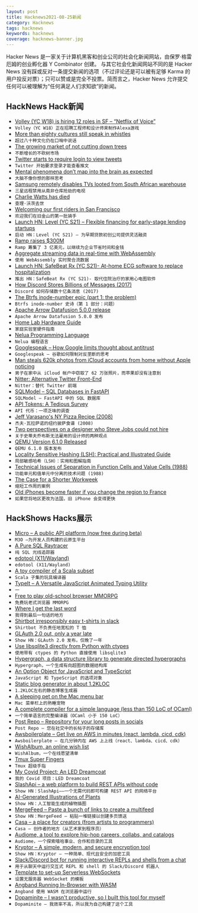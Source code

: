 ```yaml
---
layout: post
title: Hacknews2021-08-25新闻
category: Hacknews
tags: hacknews
keywords: hacknews
coverage: hacknews-banner.jpg
---
```


Hacker News 是一家关于计算机黑客和创业公司的社会化新闻网站，由保罗·格雷厄姆的创业孵化器 Y Combinator 创建。
与其它社会化新闻网站不同的是 Hacker News 没有踩或反对一条提交新闻的选项（不过评论还是可以被有足够 Karma 的用户投反对票）；只可以赞或是完全不投票。简而言之，Hacker News 允许提交任何可以被理解为“任何满足人们求知欲”的新闻。

## HackNews Hack新闻


- [Volley (YC W18) is hiring 12 roles in SF – “Netflix of Voice”](https://jobs.lever.co/volleythat)
- `Volley（YC W18）正在招聘工程师和设计师来制作Alexa游戏`
- [More than eighty cultures still speak in whistles](https://www.smithsonianmag.com/science-nature/studying-whistled-languages-180978484/)
- `超过八十种文化仍在口哨中说话`
- [The growing market of not cutting down trees](https://www.wsj.com/podcasts/the-journal/the-growing-market-of-not-cutting-down-trees/5e0b4e3d-f26e-42cf-94e8-acaab805a65a)
- `不断增长的不砍树市场`
- [Twitter starts to require login to view tweets](https://www.reddit.com/r/DataHoarder/comments/pa6dra/twitter_starts_to_require_login_to_view_tweets/)
- `Twitter 开始要求登录才能查看推文`
- [Mental phenomena don’t map into the brain as expected](https://www.quantamagazine.org/mental-phenomena-dont-map-into-the-brain-as-expected-20210824/)
- `大脑不像你想的那样思考`
- [Samsung remotely disables TVs looted from South African warehouse](https://news.samsung.com/za/samsung-supports-retailers-affected-by-looting-with-innovative-television-block-function)
- `三星远程禁用从南非仓库抢劫的电视`
- [Charlie Watts has died](https://www.bbc.com/news/entertainment-arts-58316842)
- `查理·沃茨去世`
- [Welcoming our first riders in San Francisco](https://blog.waymo.com/2021/08/welcoming-our-first-riders-in-san.html)
- `欢迎我们在旧金山的第一批骑手`
- [Launch HN: Level (YC S21) – Flexible financing for early-stage lending startups](item?id=28292078)
- `启动 HN：Level (YC S21) – 为早期贷款初创公司提供灵活融资`
- [Ramp raises $300M](https://ramp.com/blog/ramp-finance-automation-platform)
- `Ramp 筹集了 3 亿美元，以继续为企业节省时间和金钱`
- [Aggregate streaming data in real-time with WebAssembly](https://infinyon.com/blog/2021/08/smartstream-aggregates)
- `使用 WebAssembly 实时聚合流数据`
- [Launch HN: SafeBeat Rx (YC S21)- At-home ECG software to replace hospitalization](item?id=28292206)
- `推出 HN：SafeBeat Rx (YC S21)- 取代住院治疗的家用心电图软件`
- [How Discord Stores Billions of Messages (2017)](https://blog.discord.com/how-discord-stores-billions-of-messages-7fa6ec7ee4c7)
- `Discord 如何存储数十亿条消息 (2017)`
- [The Btrfs inode-number epic (part 1: the problem)](https://lwn.net/SubscriberLink/866582/26cfffcd133815e3/)
- `Btrfs inode-number 史诗（第 1 部分：问题）`
- [Apache Arrow Datafusion 5.0.0 release](https://arrow.apache.org/blog/2021/08/18/datafusion-5.0.0/)
- `Apache Arrow Datafusion 5.0.0 发布`
- [Home Lab Hardware Guide](https://haydenjames.io/home-lab-beginners)
- `家庭实验室硬件指南`
- [Nelua Programming Language](https://nelua.io/)
- `Nelua 编程语言`
- [Googlespeak – How Google limits thought about antitrust](https://zyppy.com/googlespeak/)
- `Googlespeak – 谷歌如何限制对反垄断的思考`
- [Man steals 620k photos from iCloud accounts from home without Apple noticing](https://www.latimes.com/california/story/2021-08-23/icloud-photo-theft-nude-women)
- `男子在家中从 iCloud 帐户中窃取了 62 万张照片，而苹果却没有注意到`
- [Nitter: Alternative Twitter Front-End](https://github.com/zedeus/nitter)
- `Nitter：替代 Twitter 前端`
- [SQLModel – SQL Databases in FastAPI](https://github.com/tiangolo/sqlmodel)
- `SQLModel – FastAPI 中的 SQL 数据库`
- [API Tokens: A Tedious Survey](https://fly.io/blog/api-tokens-a-tedious-survey/)
- `API 代币：一项乏味的调查`
- [Jeff Varasano's NY Pizza Recipe (2008)](http://www.varasanos.com/pizzarecipe.htm)
- `杰夫·瓦拉萨诺的纽约披萨食谱 (2008)`
- [Two perspectives on a designer who Steve Jobs could not hire](https://www.arun.is/blog/richard-sapper/)
- `关于史蒂夫乔布斯无法雇用的设计师的两种观点`
- [QEMU Version 6.1.0 Released](https://www.qemu.org/2021/08/24/qemu-6-1-0/)
- `QEMU 6.1.0 版本发布`
- [Locality Sensitive Hashing (LSH): Practical and Illustrated Guide](https://www.pinecone.io/learn/locality-sensitive-hashing/)
- `局部敏感哈希（LSH）：实用和图解指南`
- [Technical Issues of Separation in Function Cells and Value Cells (1988)](http://www.nhplace.com/kent/Papers/Technical-Issues.html)
- `功能单元和值单元中分离的技术问题 (1988)`
- [The Case for a Shorter Workweek](https://www.bbc.com/worklife/article/20210819-the-case-for-a-shorter-workweek)
- `缩短工作周的案例`
- [Old iPhones become faster if you change the region to France](https://www.gizchina.com/2021/08/23/old-iphones-become-faster-if-you-change-the-region-to-france/)
- `如果您将地区更改为法国，旧 iPhone 会变得更快`


## HackShows Hacks展示

- [ Micro – A public API platform (now free during beta)](https://m3o.com)
- `M3O –为开发人员构建的云原生平台`
- [ A Pure SQL Raytracer](https://github.com/chunky/sqlraytracer)
- `纯 SQL 光线追踪器`
- [ edotool (X11/Wayland)](item?id=28260008)
- `edotool (X11/Wayland)`
- [ A toy compiler of a Scala subset](https://mykolav.github.io/coollang-2020-fs/)
- `Scala 子集的玩具编译器`
- [ TypeIt – A Versatile JavaScript Animated Typing Utility](https://typeitjs.com)
- `一`
- [ Free to play old-school browser MMORPG](https://data.mo.ee/loader.html)
- `免费玩老式浏览器 MMORPG`
- [ Where I get the last word](https://nehachat.vercel.app/View)
- `我得到最后一句话的地方`
- [ Shirtbot irresponsibly easy t-shirts in slack](https://www.staycaffeinated.com/shirtbot/)
- `Shirtbot 不负责任地宽松的 T 恤`
- [ GLAuth 2.0 out, only a year late](https://glauth.github.io/)
- `Show HN：GLAuth 2.0 发布，仅晚了一年`
- [ Use libsqlite3 directly from Python with ctypes](https://gist.github.com/michalc/a3147997e21665896836e0f4157975cb)
- `使用带有 ctypes 的 Python 直接使用 libsqlite3`
- [ Hypergraph, a data structure library to generate directed hypergraphs](https://github.com/yamafaktory/hypergraph)
- `Hypergraph，一个生成有向超图的数据结构库`
- [ An Option Object for JavaScript and TypeScript](https://www.github.com/sbernheim4/excoptional)
- `JavaScript 和 TypeScript 的选项对象`
- [ Static blog generator in about 1.2KLOC](http://johnbokma.com/articles/tumblelog/)
- `1.2KLOC左右的静态博客生成器`
- [ A sleeping pet on the Mac menu bar](https://apps.apple.com/jp/app/petbar-a-pet-on-your-menu-bar/id1580266242?l=en&mt=12)
- `Mac 菜单栏上的熟睡宠物`
- [ A complete compiler for a simple language (less than 150 LoC of OCaml)](https://gist.github.com/p4bl0-/9f4e950e6c06fbba7e168097d89b0e46)
- `一个简单语言的完整编译器（OCaml 小于 150 LoC）`
- [ Post Repo – Repository for your long posts in socials](https://pstrp.com/)
- `Post Repo – 您在社交中的长帖子的存储库`
- [ Awsboilerplate – Get live on AWS in minutes (react, lambda, cicd, cdk)](https://github.com/geod/awsboilerplate)
- `Awsboilerplate – 在几分钟内在 AWS 上上线（react、lambda、cicd、cdk）`
- [ WishAlbum, an online wish list](https://wishalbum.com)
- `WishAlbum，一个在线愿望清单`
- [ Tmux Super Fingers](https://github.com/artemave/tmux_super_fingers)
- `Tmux 超级手指`
- [ My Covid Project: An LED Dreamcoat](https://www.youtube.com/watch?v=ZWzdUJsAMa4)
- `我的 Covid 项目：LED Dreamcoat`
- [ SlashApi – a web platform to build REST APIs without code](https://slashapi.com/)
- `Show HN：SlashApi——一个无需代码即可构建 REST API 的网络平台`
- [ AI-Generated Illustrations of Plants](https://www.easyzoom.com/imageaccess/2128f27845ed4921b3143004dc550c3e)
- `Show HN：人工智能生成的植物插图`
- [ MergeFeed – Paste a bunch of links to create a multifeed](https://mergefeed.net/)
- `Show HN：MergeFeed – 粘贴一堆链接以创建多页馈送`
- [ Casa – a place for creators (from artists to programmers)](item?id=28287850)
- `Casa – 创作者的地方（从艺术家到程序员）`
- [ Audiome, a tool to explore hip-hop careers, collabs, and catalogs](https://www.audiome.io)
- `Audiome，一个探索嘻哈事业、合作和目录的工具`
- [ Kryptor – A simple, modern, and secure encryption tool](https://www.kryptor.co.uk/)
- `Show HN：Kryptor – 一种简单、现代且安全的加密工具`
- [ Slack/Discord bot for running interactive REPLs and shells from a chat](https://github.com/binwiederhier/replbot)
- `用于从聊天中运行交互式 REPL 和 shell 的 Slack/Discord 机器人`
- [ Template to set-up Serverless WebSockets](https://github.com/rlingineni/serverless-websockets-template)
- `设置无服务器 WebSocket 的模板`
- [ Angband Running In-Browser with WASM](https://ridiculousfish.com/blog/posts/shelob-angband-in-wasm.html)
- `Angband 使用 WASM 在浏览器中运行`
- [ Dopaminite – I wasn't productive, so I built this tool for myself](https://www.reddit.com/r/productivity/comments/p1vpap/i_wasnt_productive_so_i_built_this_tool_for_myself/)
- `Dopaminite – 我效率不高，所以我为自己构建了这个工具`

